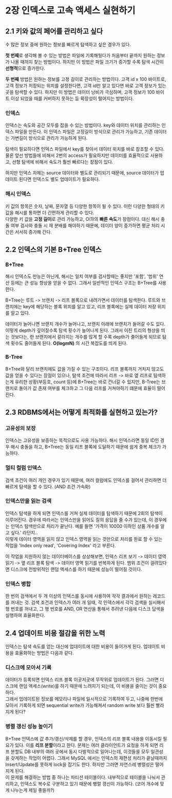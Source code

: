 # 2장 인덱스로 고속 액세스 실현하기  

## 2.1 키와 값의 페어를 관리하고 싶다  

수 많은 정보 중에 원하는 정보를 빠르게 탐색하고 싶은 경우가 있다.  

**첫 번째**로 생각해 볼 수 있는 방법은 파일에 기록해뒀다가 처음부터 끝까지 원하는 정보가 나올 때까지 찾는 방법이다. 하지만 이 방법은 파일 크기가 증가할 수록 탐색 시간이 **선형적**으로 증가한다.  

**두 번째** 방법은 원하는 정보를 고정 길이로 관리하는 방법이다. 고객 id x 100 바이트로, 고객 정보가 저장되는 위치를 설정한다면, 고객 id만 알고 있다면 바로 고객 정보가 있는 곳을 탐색할 수 있다. 하지만 이 방법은 데이터 낭비가 극심하며, 고객 정보가 100 바이트 이상 되었을 때를 커버하지 못하는 등 확장성이 떨어지는 방법이다.  

### 인덱스  

인덱스는 속도와 공간 모두를 잡을 수 있는 방법이다. key와 데이터 위치를 관리하는 인덱스 파일을 만든다. 이 인덱스 파일은 고정길이 방식으로 관리가 가능하고, 기존 데이터는 가변길이 방식으로 관리가 가능하게 된다.  

탐색이 필요하다면 인덱스 파일에서 key를 찾아서 데이터 위치를 바로 참조할 수 있다. 물론 앞선 방법들에 비해서 2번의 access가 필요하지만 데이터를 효율적으로 사용하고, 선형 탐색에 비해서 속도가 훨씬 빠르다는 장점이 있다.

하지만 인덱스 자체는 source 데이터와 별도로 관리되기 때문에, source 데이터가 업데이트 된다면 인덱스도 별도 업데이트가 필요하다.

### 해시 인덱스  

키 값의 항목은 숫자, 날짜, 문자열 등 다양한 항목이 될 수 있다. 이런 다양한 형태의 키 값을 해시를 통하면 더 간편하게 관리할 수 있다.  
다양한 키 값을 **고정 길이**로 관리 가능하고, O(1)의 **빠른 속도**가 장점이다. 대신 해시 충돌 여부 검사와 충돌 시 재 분배를 해야하기 때문에, 데이터 양이 증가하면 평균 처리 시간은 서서히 증가해 간다.

## 2.2 인덱스의 기본 B+Tree 인덱스  

### B+Tree  

해시 인덱스도 만능은 아닌게, 해시는 일치 여부를 검사할때는 좋지만 '포함', '범위' 연산 등에는 큰 성능 향상을 얻을 수 없다. 그래서 일반적인 인덱스 구조는 B+Tree를 사용한다.  

B+Tree는 루트 -> 브랜치 -> 리프 블록으로 내려가면서 데이터를 탐색한다. 루트와 브랜치에는 key에 해당하는 블록 위치를 알고 있고, 리프 블록에는 실제 데이터 저장 위치를 알고 있다.  

데이터가 늘어나면 브랜치 개수가 늘어나고, 브랜치 아래에 브랜치가 들어갈 수도 있다. 이렇게 depth가 깊어질수록 탐색 횟수가 늘어나게 된다. 그래서 이진 트리의 형상을 띄는 것보다는, 한 브랜치에서 갈라지는 개수를 많게 할 수록 depth가 줄어들게 되므로 탐색 횟수도 줄어들게 된다. **O(logmN)** 의 시간 복잡도를 띄게 된다.

### B-Tree  

B+Tree와 달리 브랜치에도 값을 가질 수 있는 구조이다. 리프 블록까지 거치지 않고도 값을 얻을 수 있다는 장점이 있으나, 탐색 조건에 따라서 리프 -> 바로 옆 리프로 탐색하는게 유리한 상황(부등호, count 등)에 B+Tree는 바로 건너갈 수 있지만, B-Tree는 브랜치로 돌아가 값 존재 여부를 체크하고 그 다음 리프를 거쳐야하기 떄문에 효율이 떨어진다.  

## 2.3 RDBMS에서는 어떻게 최적화를 실현하고 있는가?  

### 고유성의 보장  

인덱스는 고유성을 보증하는 목적으로도 사용 가능하다. 해시 인덱스라면 동일 ID인 경우 해시 충돌을 하고, B+Tree는 동일 리프 블록에 도달하기 때문에 쉽게 중복 체크가 가능하다.

### 멀티 컬럼 인덱스  

검색 조건이 여러 개인 경우가 있기 때문에, 여러 컬럼에도 인덱스를 걸어서 관리하면 더 빠르게 탐색을 할 수 있다. (AND 조건 가속화)

### 인덱스만을 읽는 검색  

인덱스 탐색을 하게 되면 인덱스를 거쳐 실제 데이터를 탐색하기 때문에 2회의 탐색이 이루어진다. 경우에 따라서는 인덱스만을 읽어도 질의 응답을 줄 수가 있는데, 이 경우에는 인덱스 탐색만으로 처리가 끝난다. 예를 들면 '가격이 10000 이하인 상품 개수를 알고 싶다.' 라던지..  
이렇게 데이터 영역을 읽지 않고 인덱스 영역을 읽는 것만으로 처리를 완료 할 수 있는 작업을 'Index only read', 'Covering Index' 라고 부른다.

이 작업을 지원하지 않는 데이터베이스를 상상해보면, 인덱스 리프 보기 -> 데이터 영역 읽기 -> 옆 리프 블록 탐색 -> 데이터 영역 읽기를 반복하게 된다. 범위 조건이 걸려있다면 디스크에 전방위적인 랜덤 엑세스를 하기 때문에 성능이 떨어질 것이다.  

### 인덱스 병합  

한 번의 검색에서 두 개 이상의 인덱스를 동시에 사용하여 각각 결과에서 원하는 레코드를 꺼내는 것. 검색 조건과 인덱스가 여러 개 일때, 각 인덱스에서 각각 검색을 실시해서 행 번호를 꺼내고, 그 행 번호를 AND, OR 연산을 통해서 추려낸 다음에 디스크 담색을 실행하여 효율화한다.  

## 2.4 업데이트 비용 절감을 위한 노력  

인덱스는 탐색 속도를 얻는 대신에 업데이트에 대한 비용이 들어가게 된다. 업데이트 비용을 효율화하는 방법은 다음과 같다.  

### 디스크에 모아서 기록  

데이터가 등록되면 인덱스 리프 블록 이곳저곳에 무작위로 업데이트가 된다. 그러면 디스크에 랜덤 엑세스(write)를 하기 때문에 느려지기 되는데, 이 비용을 줄이는 것이 중요하다.  
그래서 업데이트된 정보를 메모리나 파일에 일시적으로 기록하여 두고, 나중에 한번에 모아서 기록하게 되면 sequential write가 가능해져서 random write 보다 훨씬 빨라지게 된다?  

### 병렬 갱신 성능 높이기  

B+Tree 인덱스에 값 추가/갱신/삭제를 할 경우, 인덱스의 리프 블록 내용을 이동시킬 필요가 있다. 이를 **리프 분할**이라고 한다. 문제는 여러 클라이언트가 요청을 하게 되면 리프 분할도 DB 내부의 여러 곳에서 동시 다발적으로 일어나는데, 이것들을 모두 일관성을 갖게하는 작업이 어렵다. 그래서 MySQL 에서는 인덱스의 재편성 처리가 끝날때까지 Insert/Update를 못하게 lock을 잡기도 한다. 하지만 그러면 자연스레 병렬성은 떨어지게 된다.  
이 문제를 해결하는 방법 중 하나는 파티션 테이블이다. 내부적으로 테이블을 나눠서 관리하고, 인덱스도 복수로 구분하고 있기 때문에 병렬 갱신이 가능하다. (코어 개수에 맞게 나누는게 제일 좋을까?)